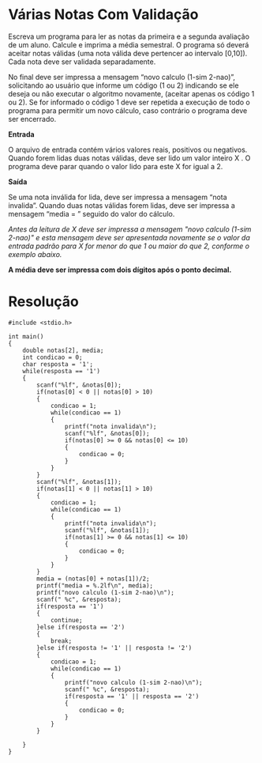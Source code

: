 # Várias Notas Com Validação

Escreva um programa para ler as notas da primeira e a segunda avaliação de um aluno. Calcule e imprima a média semestral. O programa só deverá aceitar notas válidas (uma nota válida deve pertencer ao intervalo [0,10]). Cada nota deve ser validada separadamente.

No final deve ser impressa a mensagem “novo calculo (1-sim 2-nao)”, solicitando ao usuário que informe um código (1 ou 2) indicando se ele deseja ou não executar o algoritmo novamente, (aceitar apenas os código 1 ou 2). Se for informado o código 1 deve ser repetida a execução de todo o programa para permitir um novo cálculo, caso contrário o programa deve ser encerrado.

**Entrada**

O arquivo de entrada contém vários valores reais, positivos ou negativos. Quando forem lidas duas notas válidas, deve ser lido um valor inteiro X . O programa deve parar quando o valor lido para este X for igual a 2.

**Saída**

Se uma nota inválida for lida, deve ser impressa a mensagem “nota invalida”. Quando duas notas válidas forem lidas, deve ser impressa a mensagem “media = ” seguido do valor do cálculo.

*Antes da leitura de X deve ser impressa a mensagem "novo calculo (1-sim 2-nao)" e esta mensagem deve ser apresentada novamente se o valor da entrada padrão para X for menor do que 1 ou maior do que 2, conforme o exemplo abaixo.*

**A média deve ser impressa com dois dígitos após o ponto decimal.**


# Resolução 
```
#include <stdio.h>

int main()
{
    double notas[2], media;
    int condicao = 0;
    char resposta = '1';
    while(resposta == '1')
    {
        scanf("%lf", &notas[0]);
        if(notas[0] < 0 || notas[0] > 10)
        {
            condicao = 1;
            while(condicao == 1)
            {
                printf("nota invalida\n");
                scanf("%lf", &notas[0]);
                if(notas[0] >= 0 && notas[0] <= 10)
                {
                    condicao = 0;
                }
            }
        }
        scanf("%lf", &notas[1]);
        if(notas[1] < 0 || notas[1] > 10)
        {
            condicao = 1;
            while(condicao == 1)
            {
                printf("nota invalida\n");
                scanf("%lf", &notas[1]);
                if(notas[1] >= 0 && notas[1] <= 10)
                {
                    condicao = 0;
                }
            }
        }
        media = (notas[0] + notas[1])/2;
        printf("media = %.2lf\n", media);
        printf("novo calculo (1-sim 2-nao)\n");
        scanf(" %c", &resposta);
        if(resposta == '1')
        {
            continue;
        }else if(resposta == '2')
        {
            break;
        }else if(resposta != '1' || resposta != '2')
        {
            condicao = 1;
            while(condicao == 1)
            {
                printf("novo calculo (1-sim 2-nao)\n");
                scanf(" %c", &resposta);
                if(resposta == '1' || resposta == '2')
                {
                    condicao = 0;
                }
            }
        }
        
    }
}
```
